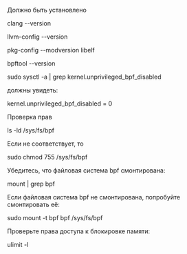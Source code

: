 Должно быть установлено

clang --version

llvm-config --version

pkg-config --modversion libelf

bpftool --version



sudo sysctl -a | grep kernel.unprivileged_bpf_disabled 

должны увидеть:

kernel.unprivileged_bpf_disabled = 0

Проверка прав

ls -ld /sys/fs/bpf

Если не соответствует, то

sudo chmod 755 /sys/fs/bpf

Убедитесь, что файловая система bpf смонтирована:

mount | grep bpf

Если файловая система bpf не смонтирована, попробуйте смонтировать её:

sudo mount -t bpf bpf /sys/fs/bpf

Проверьте права доступа к блокировке памяти:

ulimit -l



